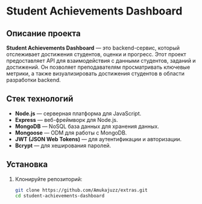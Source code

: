 # Student Achievements Dashboard

## Описание проекта

**Student Achievements Dashboard** — это backend-сервис, который отслеживает достижения студентов, оценки и прогресс. Этот проект предоставляет API для взаимодействия с данными студентов, заданий и достижений. Он позволяет преподавателям просматривать ключевые метрики, а также визуализировать достижения студентов в области разработки backend.

## Стек технологий

- **Node.js** — серверная платформа для JavaScript.
- **Express** — веб-фреймворк для Node.js.
- **MongoDB** — NoSQL база данных для хранения данных.
- **Mongoose** — ODM для работы с MongoDB.
- **JWT (JSON Web Tokens)** — для аутентификации и авторизации.
- **Bcrypt** — для хеширования паролей.

## Установка

1. Клонируйте репозиторий:

   ```bash
   git clone https://github.com/Amukajuzz/extras.git
   cd student-achievements-dashboard

